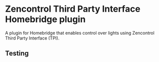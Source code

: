 # Zencontrol Third Party Interface Homebridge plugin

A plugin for Homebridge that enables control over lights using Zencontrol Third Party Interface (TPI).

## Testing

